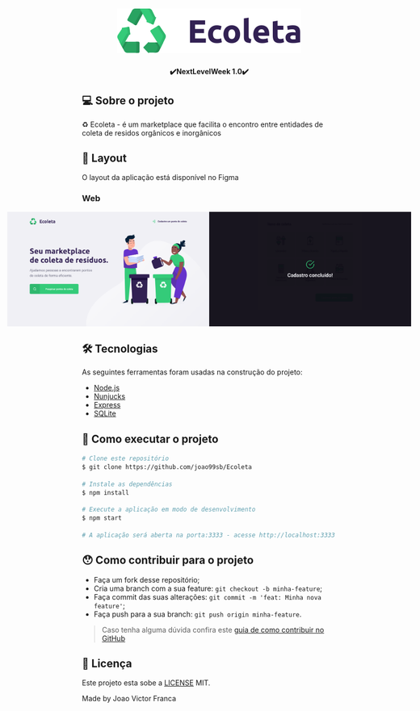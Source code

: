 <h1 align="center">
    <img alt="NextLevelWeek" title="#NextLevelWeek" src="./.github/logo.svg">
</h1>

<h4 align="center"> 
	✔️NextLevelWeek 1.0✔️
</h4>



## 💻 Sobre o projeto

♻️ Ecoleta - é um marketplace que facilita o encontro entre entidades de coleta de residos orgânicos e inorgânicos


## 🎨 Layout

O layout da aplicação está disponível no <span href="https://www.figma.com/file/1SxgOMojOB2zYT0Mdk28lB/Ecoleta?node-id=136%3A546">Figma</span>

### Web

<p align="center" style="display: flex; align-items: flex-start; justify-content: center;">
  <img alt="NextLevelWeek" title="#NextLevelWeek" src="./.github/ecoleta.png" width="400px">

  <img alt="NextLevelWeek" title="#NextLevelWeek" src="./.github/sucesso-web.svg" width="400px">
</p>

## 🛠 Tecnologias

As seguintes ferramentas foram usadas na construção do projeto:

- [Node.js][nodejs]
- [Nunjucks][nj]
- [Express][express]
- [SQLite][sql]


## 🚀 Como executar o projeto


```bash
# Clone este repositório
$ git clone https://github.com/joao99sb/Ecoleta

# Instale as dependências
$ npm install

# Execute a aplicação em modo de desenvolvimento
$ npm start

# A aplicação será aberta na porta:3333 - acesse http://localhost:3333
```



## 😯 Como contribuir para o projeto

- Faça um fork desse repositório;
- Cria uma branch com a sua feature: `git checkout -b minha-feature`;
- Faça commit das suas alterações: `git commit -m 'feat: Minha nova feature'`;
- Faça push para a sua branch: `git push origin minha-feature`.
> Caso tenha alguma dúvida confira este [guia de como contribuir no GitHub](https://github.com/firstcontributions/first-contributions)


## 📝 Licença

Este projeto esta sobe a [LICENSE](LICENSE.md) MIT.

Made by Joao Victor Franca

[nodejs]: https://nodejs.org/
[reactjs]: https://reactjs.org
[nj]: https://mozilla.github.io/nunjucks/
[license]: https://opensource.org/licenses/MIT
[vceslint]: https://marketplace.visualstudio.com/items?itemName=dbaeumer.vscode-eslint
[prettier]: https://marketplace.visualstudio.com/items?itemName=esbenp.prettier-vscode
[rs]: https://rocketseat.com.br
[express]:https://expressjs.com/pt-br/
[sql]:https://www.sqlite.org/index.html